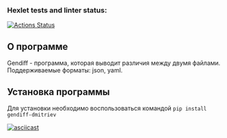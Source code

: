 ### Hexlet tests and linter status:
[![Actions Status](https://github.com/VAN4SH/python-project-50/actions/workflows/hexlet-check.yml/badge.svg)](https://github.com/VAN4SH/python-project-50/actions)

## О программе
Gendiff - программа, которая выводит различия между двумя файлами. Поддерживаемые форматы: json, yaml.

## Установка программы
Для установки необходимо воспользоваться командой ```pip install gendiff-dmitriev```

[![asciicast](https://asciinema.org/a/F9KQYAN9Y0wxbnLzW6ID5KYkf.svg)](https://asciinema.org/a/F9KQYAN9Y0wxbnLzW6ID5KYkf)

